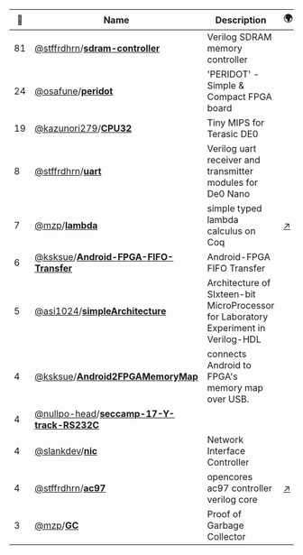 |:star2: | Name | Description | 🌍|
|---|---|---|---|
|81|[@stffrdhrn](https://github.com/stffrdhrn)/[**sdram-controller**](https://github.com/stffrdhrn/sdram-controller)|Verilog SDRAM memory controller ||
|24|[@osafune](https://github.com/osafune)/[**peridot**](https://github.com/osafune/peridot)|'PERIDOT' - Simple & Compact FPGA board||
|19|[@kazunori279](https://github.com/kazunori279)/[**CPU32**](https://github.com/kazunori279/CPU32)|Tiny MIPS for Terasic DE0||
|8|[@stffrdhrn](https://github.com/stffrdhrn)/[**uart**](https://github.com/stffrdhrn/uart)|Verilog uart receiver and transmitter modules for De0 Nano||
|7|[@mzp](https://github.com/mzp)/[**lambda**](https://github.com/mzp/lambda)|simple typed lambda calculus on Coq|[:arrow_upper_right:](http://d.hatena.ne.jp/mzp/)|
|6|[@ksksue](https://github.com/ksksue)/[**Android-FPGA-FIFO-Transfer**](https://github.com/ksksue/Android-FPGA-FIFO-Transfer)|Android-FPGA FIFO Transfer||
|5|[@asi1024](https://github.com/asi1024)/[**simpleArchitecture**](https://github.com/asi1024/simpleArchitecture)|Architecture of SIxteen-bit MicroProcessor for Laboratory Experiment in Verilog-HDL||
|4|[@ksksue](https://github.com/ksksue)/[**Android2FPGAMemoryMap**](https://github.com/ksksue/Android2FPGAMemoryMap)|connects Android to FPGA's memory map over USB.||
|4|[@nullpo-head](https://github.com/nullpo-head)/[**seccamp-17-Y-track-RS232C**](https://github.com/nullpo-head/seccamp-17-Y-track-RS232C)|||
|4|[@slankdev](https://github.com/slankdev)/[**nic**](https://github.com/slankdev/nic)|Network Interface Controller||
|4|[@stffrdhrn](https://github.com/stffrdhrn)/[**ac97**](https://github.com/stffrdhrn/ac97)|opencores ac97 controller verilog core|[:arrow_upper_right:](http://opencores.org/project,ac97)|
|3|[@mzp](https://github.com/mzp)/[**GC**](https://github.com/mzp/GC)|Proof of Garbage Collector||

